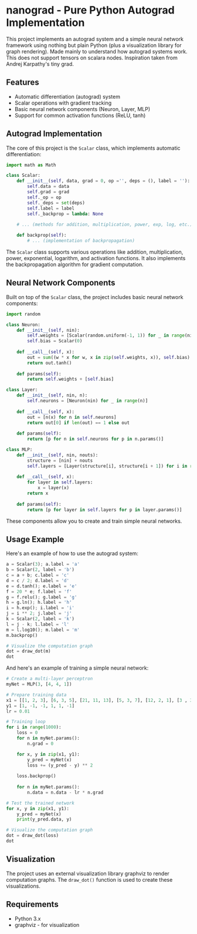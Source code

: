 # nanograd - Pure Python Autograd Implementation

This project implements an autograd system and a simple neural network framework using nothing but plain Python (plus a visualization library for graph rendering). Made mainly to understand how autograd systems work. This does not support tensors on scalara nodes. Inspiration taken from Andrej Karpathy's tiny grad.

## Features

- Automatic differentiation (autograd) system
- Scalar operations with gradient tracking
- Basic neural network components (Neuron, Layer, MLP)
- Support for common activation functions (ReLU, tanh)

## Autograd Implementation

The core of this project is the `Scalar` class, which implements automatic differentiation:

```python
import math as Math

class Scalar:
    def __init__(self, data, grad = 0, op ='', deps = (), label = ''):
        self.data = data
        self.grad = grad
        self._op = op
        self._deps = set(deps)
        self.label = label
        self._backprop = lambda: None
    
    # ... (methods for addition, multiplication, power, exp, log, etc.)

    def backprop(self):
        # ... (implementation of backpropagation)
```

The `Scalar` class supports various operations like addition, multiplication, power, exponential, logarithm, and activation functions. It also implements the backpropagation algorithm for gradient computation.

## Neural Network Components

Built on top of the `Scalar` class, the project includes basic neural network components:

```python
import random

class Neuron:
    def __init__(self, nin):
        self.weights = [Scalar(random.uniform(-1, 1)) for _ in range(nin)]
        self.bias = Scalar(0)
    
    def __call__(self, x):
        out = sum((w * x for w, x in zip(self.weights, x)), self.bias)
        return out.tanh()
    
    def params(self):
        return self.weights + [self.bias]

class Layer:
    def __init__(self, nin, n):
        self.neurons = [Neuron(nin) for _ in range(n)]
    
    def __call__(self, x):
        out = [n(x) for n in self.neurons]
        return out[0] if len(out) == 1 else out
    
    def params(self):
        return [p for n in self.neurons for p in n.params()]

class MLP:
    def __init__(self, nin, nouts):
        structure = [nin] + nouts
        self.layers = [Layer(structure[i], structure[i + 1]) for i in range(0, len(structure) - 1)]
    
    def __call__(self, x):
        for layer in self.layers:
            x = layer(x)
        return x
    
    def params(self):
        return [p for layer in self.layers for p in layer.params()]
```

These components allow you to create and train simple neural networks.

## Usage Example

Here's an example of how to use the autograd system:

```python
a = Scalar(3); a.label = 'a'
b = Scalar(2, label = 'b')
c = a + b; c.label = 'c'
d = c / 2; d.label = 'd'
e = d.tanh(); e.label = 'e'
f = 20 * e; f.label = 'f'
g = f.relu(); g.label = 'g'
h = g.ln(); h.label = 'h'
i = h.exp(); i.label = 'i'
j = i ** 2; j.label = 'j'
k = Scalar(2, label = 'k')
l = j - k; l.label = 'l'
m = l.log10(); m.label = 'm'
m.backprop()

# Visualize the computation graph
dot = draw_dot(m)
dot
```

And here's an example of training a simple neural network:

```python
# Create a multi-layer perceptron
myNet = MLP(3, [4, 4, 1])

# Prepare training data
x1 = [[1, 2, 3], [6, 3, 5], [21, 11, 13], [5, 3, 7], [12, 2, 1], [3 , 3, 1]]
y1 = [1, -1, -1, 1, 1, -1]
lr = 0.01

# Training loop
for i in range(1000):
    loss = 0
    for n in myNet.params():
        n.grad = 0

    for x, y in zip(x1, y1):
        y_pred = myNet(x)
        loss += (y_pred - y) ** 2
    
    loss.backprop()    
    
    for n in myNet.params():
        n.data = n.data - lr * n.grad

# Test the trained network
for x, y in zip(x1, y1):
    y_pred = myNet(x)
    print(y_pred.data, y)

# Visualize the computation graph
dot = draw_dot(loss)
dot
```

## Visualization

The project uses an external visualization library graphviz to render computation graphs. The `draw_dot()` function is used to create these visualizations.

## Requirements

- Python 3.x
- graphviz - for visualization
